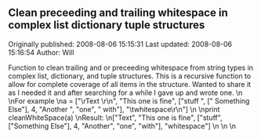 ## Clean preceeding and trailing whitespace in complex list dictionary tuple structures 
Originally published: 2008-08-06 15:15:31 
Last updated: 2008-08-06 15:16:54 
Author: Will  
 
Function to clean trailing and or preceeding whitespace from string types in complex list, dictionary, and tuple structures. This is a recursive function to allow for complete coverage of all items in the structure. Wanted to share it as I needed it and after searching for a while I gave up and wrote one.\n\nFor example\na = ["\\rText  \\r\\n", "This one is fine", ["stuff ", [" Something Else"], 4, "Another ", "one", " with"], "\\twhitespace\\r\\n"]\n\nprint cleanWhiteSpace(a)\nResult:\n["Text", "This one is fine", ["stuff", ["Something Else"], 4, "Another", "one", "with"], "whitespace"]\n\n\n